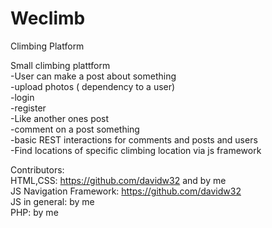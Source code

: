 # Weclimb
Climbing Platform  
  
Small climbing plattform  
-User can make a post about something  
-upload photos ( dependency to a user)  
-login  
-register  
-Like another ones post  
-comment on a post something  
-basic REST interactions for comments and posts and users  
-Find locations of specific climbing location via js framework  
  
Contributors:  
HTML,CSS: https://github.com/davidw32 and by me  
JS Navigation Framework: https://github.com/davidw32  
JS in general: by me  
PHP: by me  
